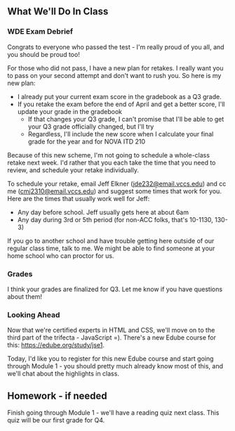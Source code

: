 ## What We'll Do In Class

### WDE Exam Debrief

Congrats to everyone who passed the test - I'm really proud of you all, and you should be proud too!

For those who did not pass, I have a new plan for retakes. I really want you to pass on your second attempt and don't want to rush you.  So here is my new plan:

- I already put your current exam score in the gradebook as a Q3 grade.
- If you retake the exam before the end of April and get a better score, I'll update your grade in the gradebook
    - If that changes your Q3 grade, I can't promise that I'll be able to get your Q3 grade officially changed, but I'll try
    - Regardless, I'll include the new score when I calculate your final grade for the year and for NOVA ITD 210

Because of this new scheme, I'm not going to schedule a whole-class retake next week. I'd rather that you each take the time that you need to review, and schedule your retake individually.

To schedule your retake, email Jeff Elkner (<jde232@email.vccs.edu>) and cc me (<cmj2310@email.vccs.edu>) and suggest some times that work for you. Here are the times that usually work well for Jeff:
- Any day before school. Jeff usually gets here at about 6am
- Any day during 3rd or 5th period (for non-ACC folks, that's 10-1130, 130-3)

If you go to another school and have trouble getting here outside of our regular class time, talk to me. We might be able to find someone at your home school who can proctor for us.

### Grades

I think your grades are finalized for Q3. Let me know if you have questions about them!

### Looking Ahead

Now that we're certified experts in HTML and CSS, we'll move on to the third part of the trifecta - JavaScript =). There's a new Edube course for this: <https://edube.org/study/jse1>. 

Today, I'd like you to register for this new Edube course and start going through Module 1 - you should pretty much already know most of this, and we'll chat about the highlights in class.

## Homework - if needed

Finish going through Module 1 - we'll have a reading quiz next class. This quiz will be our first grade for Q4.